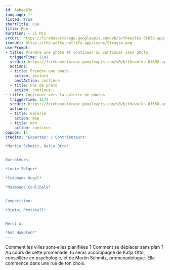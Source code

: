 ```yaml
---
id: Apheek3e
language: fr
listed: true
shortTitle: Rue
title: Rue
duration: ~ 25 Min
srcUri: https://firebasestorage.googleapis.com/v0/b/thewalks-8f658.appspot.com/o/mp3%2Fv0%2Ffr_Apheek3e%2Ffr_Apheek3e.mp3?alt=media&token=83922bde-71ec-466e-a257-1ae974a3df69
iconUri: https://the-walks.netlify.app/icons/Strasse.png
userPrompt:
- title: Prendre une photo et continuer ou continuer sans photo.
  triggerTime: 1141
  srcUri: https://firebasestorage.googleapis.com/v0/b/thewalks-8f658.appspot.com/o/static%2Fmedias%2Fde_Apheek3e_loop.mp3?alt=media&token=11ae3b0f-12b6-4cd2-8e54-03232e99b7ca
  actions:
  - title: Prendre une photo
    action: picture
    postAction: continue
  - title: Pas de photo
    action: continue
- title: Continuer vers la galerie de photos
  triggerTime: 1172
  srcUri: https://firebasestorage.googleapis.com/v0/b/thewalks-8f658.appspot.com/o/static%2Fmedias%2Fmulti_Zeubeel8_loop.mp3?alt=media&token=88349085-3303-48b9-bdc6-fd7b09519a26
  actions:
  - title: Galerie
    action: map
  - title: Non
    action: continue
popups: []
credits: "Expertes: / Contributeurs:

*Martin Schmitz, Katja Otto*


Narrateurs:

*Lucie Zelger*

*Stéphane Hugel*

*Maïmouna Coulibaly*


Composition:

*Rimini Protokoll*


Merci à:

*Ant Hampton*"
---
```

Comment les villes sont-elles planifiées ? Comment se déplacer sans plan ? Au cours de cette promenade, tu seras accompagné de Katja Otto, conseillère en psychologie, et de Martin Schmitz, promenadologue. Elle commence dans une rue de ton choix.

